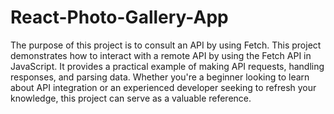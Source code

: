 # React-Photo-Gallery-App
The purpose of this project is to consult an API by using Fetch.
This project demonstrates how to interact with a remote API by using the Fetch API in JavaScript. 
It provides a practical example of making API requests, handling responses, and parsing data. 
Whether you're a beginner looking to learn about API integration or an experienced developer seeking to refresh your knowledge, 
this project can serve as a valuable reference.



